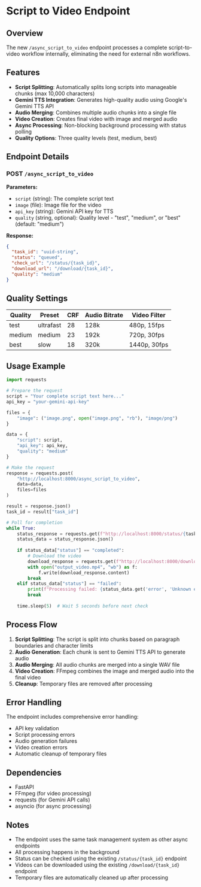 # Script to Video Endpoint

## Overview
The new `/async_script_to_video` endpoint processes a complete script-to-video workflow internally, eliminating the need for external n8n workflows.

## Features
- **Script Splitting**: Automatically splits long scripts into manageable chunks (max 10,000 characters)
- **Gemini TTS Integration**: Generates high-quality audio using Google's Gemini TTS API
- **Audio Merging**: Combines multiple audio chunks into a single file
- **Video Creation**: Creates final video with image and merged audio
- **Async Processing**: Non-blocking background processing with status polling
- **Quality Options**: Three quality levels (test, medium, best)

## Endpoint Details

### POST `/async_script_to_video`

**Parameters:**
- `script` (string): The complete script text
- `image` (file): Image file for the video
- `api_key` (string): Gemini API key for TTS
- `quality` (string, optional): Quality level - "test", "medium", or "best" (default: "medium")

**Response:**
```json
{
  "task_id": "uuid-string",
  "status": "queued",
  "check_url": "/status/{task_id}",
  "download_url": "/download/{task_id}",
  "quality": "medium"
}
```

## Quality Settings

| Quality | Preset | CRF | Audio Bitrate | Video Filter |
|---------|--------|-----|---------------|--------------|
| test    | ultrafast | 28 | 128k | 480p, 15fps |
| medium  | medium    | 23 | 192k | 720p, 30fps |
| best    | slow      | 18 | 320k | 1440p, 30fps |

## Usage Example

```python
import requests

# Prepare the request
script = "Your complete script text here..."
api_key = "your-gemini-api-key"

files = {
    "image": ("image.png", open("image.png", "rb"), "image/png")
}

data = {
    "script": script,
    "api_key": api_key,
    "quality": "medium"
}

# Make the request
response = requests.post(
    "http://localhost:8000/async_script_to_video",
    data=data,
    files=files
)

result = response.json()
task_id = result["task_id"]

# Poll for completion
while True:
    status_response = requests.get(f"http://localhost:8000/status/{task_id}")
    status_data = status_response.json()
    
    if status_data["status"] == "completed":
        # Download the video
        download_response = requests.get(f"http://localhost:8000/download/{task_id}")
        with open("output_video.mp4", "wb") as f:
            f.write(download_response.content)
        break
    elif status_data["status"] == "failed":
        print(f"Processing failed: {status_data.get('error', 'Unknown error')}")
        break
    
    time.sleep(5)  # Wait 5 seconds before next check
```

## Process Flow

1. **Script Splitting**: The script is split into chunks based on paragraph boundaries and character limits
2. **Audio Generation**: Each chunk is sent to Gemini TTS API to generate audio
3. **Audio Merging**: All audio chunks are merged into a single WAV file
4. **Video Creation**: FFmpeg combines the image and merged audio into the final video
5. **Cleanup**: Temporary files are removed after processing

## Error Handling

The endpoint includes comprehensive error handling:
- API key validation
- Script processing errors
- Audio generation failures
- Video creation errors
- Automatic cleanup of temporary files

## Dependencies

- FastAPI
- FFmpeg (for video processing)
- requests (for Gemini API calls)
- asyncio (for async processing)

## Notes

- The endpoint uses the same task management system as other async endpoints
- All processing happens in the background
- Status can be checked using the existing `/status/{task_id}` endpoint
- Videos can be downloaded using the existing `/download/{task_id}` endpoint
- Temporary files are automatically cleaned up after processing
